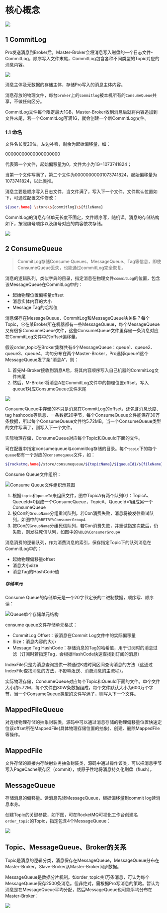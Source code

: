 # 核心概念

![](https://mstacks.oss-cn-beijing.aliyuncs.com/mstacks/article/2020-04-10/20200410204105404.png)

## 1 CommitLog

Pro发送消息到Broker后，Master-Broker会将消息写入磁盘的一个日志文件-CommitLog，顺序写入文件末尾，CommitLog包含各种不同类型的Topic对应的消息内容。

![](https://files.tpvlog.com/tpvlog/mq/20200223174421753.png)

消息主体及元数据的存储主体，存储Pro写入的消息主体内容。

消息存放的物理文件，每台`broker`上的`commitlog`被本机所有的`ConsumeQueue`共享，不做任何区分。

CommitLog文件每个限定最大1GB，Master-Broker收到消息后就将内容追加到文件末尾，若一个CommitLog写满1G，就会创建一个新CommitLog文件。

### 1.1 命名

文件名长度20位，左边补零，剩余为起始偏移量，如：

00000000000000000000

代表第一个文件，起始偏移量为0，文件大小为1G=1073741824；

当第一个文件写满了，第二个文件为00000000001073741824，起始偏移量为1073741824，以此类推。

消息主要是顺序写入日志文件，当文件满了，写入下一个文件。文件默认位置如下，可通过配置文件修改：

```bash
${user.home} \store\${commitlog}\${fileName}
```

CommitLog的消息存储单元长度不固定，文件顺序写，随机读。消息的存储结构如下，按照编号顺序以及编号对应的内容依次存储。

![](https://img-blog.csdnimg.cn/216bf7a724de401abbc7ae2e48c245f6.png)

## 2 ConsumeQueue

> CommitLog存储Consume Queues、MessageQueue、Tag等信息，即使ConsumeQueue丢失，也能通过commitLog完全恢复。

消息的逻辑队列，类似字典的目录，指定消息在物理文件`commitLog`的位置，包含该MessageQueue在CommitLog中的：

- 起始物理位置偏移量offset
- 消息实体内容的大小
- Message Tag的哈希值

消息保存在MessageQueue，CommitLog和MessageQueue啥关系？每个Topic，它在某Broker所在机器都有一些MessageQueue，每个MessageQueue又有很多ConsumeQueue文件，这些ConsumeQueue文件里存储一条消息对应在CommitLog文件中的offset偏移量。

假设order_topic在Broker集群共有4个MessageQueue：queue1、queue2、queue3、queue4，均匀分布在两个Master-Broker，Pro选择queue1这个MessageQueue发了条“消息A”，则：

1. 首先M-Broker接收到消息A后，将其内容顺序写入自己机器的CommitLog文件末尾
2. 然后，M-Broker将消息A在CommitLog文件中的物理位置offset，写入queue1对应ConsumeQueue文件末尾

![](https://files.tpvlog.com/tpvlog/mq/20200223174429667.png)

ConsumeQueue中存储的不只是消息在CommitLog的offset，还包含消息长度、tag hashcode等信息，一条数据20字节，每个ConsumeQueue文件能保存30万条数据，所以每个ConsumeQueue文件约5.72MB。当一个ConsumeQueue类型的文件写满了，则写入下一个文件。

实际物理存储，ConsumeQueue对应每个Topic和QueuId下面的文件。

可在配置中指定consumequeue与commitlog存储的目录。每个`topic`下的每个`queue`都有一个对应的`consumequeue`文件，如：

```bash
${rocketmq.home}/store/consumequeue/${topicName}/${queueId}/${fileName}
```

Consume Queue文件组织：

![Consume Queue文件组织示意图](https://img-blog.csdnimg.cn/b1cc9ea050804275a0345355b3ddadbc.png)

1. 根据`topic`和`queueId`来组织文件，图中TopicA有两个队列0,1：TopicA、QueueId=0组成一个ConsumeQueue，TopicA、QueueId=1组成另一个ConsumeQueue
2. 按Con的`GroupName`分组重试队列。若Con消费失败，消息将被发往重试队列，如图中的`%RETRY%ConsumerGroupA`
3. 按Con的`GroupName`分组死信队列，若Con消费失败，并重试指定次数后，仍失败，则发往死信队列，如图中的`%DLQ%ConsumerGroupA`

消息消费的逻辑队列，作为消费消息的索引，保存指定Topic下的队列消息在CommitLog中的：

- 起始物理偏移量offset
- 消息大小size
- 消息Tag的HashCode值

##### 存储单元

Consume Queue的存储单元是一个20字节定长的二进制数据，顺序写、顺序读：

![Queue单个存储单元结构](https://img-blog.csdnimg.cn/ec45b54e7c884739aba5f554e3659395.png)

consume queue文件存储单元格式：

- CommitLog Offset：该消息在Commit Log文件中的实际偏移量
- Size：消息内容的大小
- Message Tag HashCode：存储消息的Tag的哈希值，用于订阅时的消息过滤（订阅时若指定Tag，会根据HashCode快速查找到订阅的消息）

IndexFile只是为消息查询提供一种通过K或时间区间查询消息的方法（这通过IndexFile查找消息的方法，不影响发送、消费消息的主流程）。

实际物理存储，ConsumeQueue对应每个Topic和QueuId下面的文件。单个文件大小约5.72M，每个文件由30W条数据组成，每个文件默认大小为600万个字节，当一个ConsumeQueue类型的文件写满了，则写入下一个文件。

## MappedFileQueue

对连续物理存储的抽象封装类，源码中可以通过消息存储的物理偏移量位置快速定位该offset所在MappedFile(具体物理存储位置的抽象)、创建、删除MappedFile等操作。

## MappedFile

文件存储的直接内存映射业务抽象封装类，源码中通过操作该类，可以把消息字节写入PageCache缓存区（commit），或原子性地将消息持久化刷盘（flush）。

## MessageQueue

存储消息的偏移量。读消息先读MessageQueue，根据偏移量到commit log读消息本身。

创建Topic的关键参数，如下图，可在RocketMQ可视化工作台创建名`order_topic`的Topic，指定包含4个MessageQueue：

![](https://files.tpvlog.com/tpvlog/mq/20200223174056377.png)

## Topic、MessageQueue、Broker的关系

Topic是消息的逻辑分类，消息保存在MessageQueue，MessageQueue分布在Master-Broker，Slave-Broker从Master-Broker同步数据。

MessageQueue是数据分片机制。如order_topic共1万条消息，可认为每个MessageQueue保存2500条消息。但非绝对，需根据Pro写消息的策略。暂认为消息是在MessageQueue平均分配，然后MessageQueue也可能平均分布在Master-Broker：

![](https://files.tpvlog.com/tpvlog/mq/20200223174136431.png)